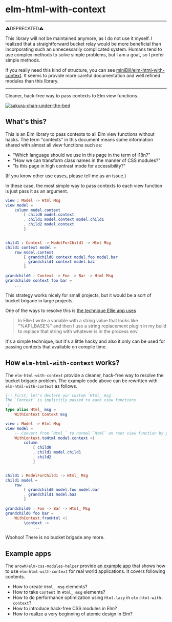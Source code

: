 # elm-html-with-context

---

⚠️DEPRECATED⚠️

This library will not be maintained anymore, as I do not use it myself.
I realized that a straightforward bucket relay would be more beneficial than incorporating such an unnecessarily complicated system.
Humans tend to use complex methods to solve simple problems, but I am a goat, so I prefer simple methods.

If you really need this kind of structure, you can see [miniBill/elm-html-with-context](https://package.elm-lang.org/packages/miniBill/elm-html-with-context/latest/). It seems to provide more careful documentation and well refined modules than this library.

---

Cleaner, hack-free way to pass contexts to Elm view functions.

[![sakura-chan-under-the-bed](https://user-images.githubusercontent.com/1481749/46577798-bc836e00-ca29-11e8-9ea5-97029d9e6c47.jpg)](https://twitter.com/hashtag/%E3%81%95%E3%81%8F%E3%82%89%E3%81%A1%E3%82%83%E3%82%93%E6%97%A5%E8%A8%98?src=hash)

## What's this?

This is an Elm library to pass contexts to all Elm view functions without hacks.
The term "contexts" in this document means some information shared with almost all view functions such as:

* "Which language should we use in this page in the term of i18n?"
* "How we can transform class names in the manner of CSS modules?"
* "Is this page in high contrast mode for accessibility?"

(If you know other use cases, please tell me as an issue.)

In these case, the most simple way to pass contexts to each view function is just pass it as an argument.

```elm
view : Model -> Html Msg
view model =
    column model.context
        [ child0 model.context
        , child1 model.context model.child1
        , child2 model.context
        ]


child1 : Context -> ModelForChild1 -> Html Msg
child1 context model =
    row model.context
        [ grandchild0 context model.foo model.bar
        , grandchild1 context model.baz
        ]

grandchild0 : Context -> Foo -> Bar -> Html Msg
grandchild0 context foo bar =
    ...
```

This strategy works nicely for small projects, but it would be a sort of bucket brigade in large projects.

One of the ways to resolve this is [the technique Ellie app uses](https://discourse.elm-lang.org/t/dependency-injection-how-to-switch-api-server/570/10)

> In Ellie I write a variable with a string value that looks like "%API_BASE%" and then I use a string replacement plugin in my build to replace that string with whatever is in the process env

It's a simple technique, but it's a little hacky and also it only can be used for passing contexts that available on compile time.

## How `elm-html-with-context` works?

The `elm-html-with-context` provide a cleaner, hack-free way to resolve the bucket brigade problem.
The example code above can be rewritten with `elm-html-with-context` as follows.

```elm
{-| First, let's declare our custom `Html_ msg`.
The `Context` is implicitly passed to each view functions.
-}
type alias Html_ msg =
    WithContext Context msg

view : Model -> Html Msg
view model =
    -- Convert from `Html_` to normal `Html` on root view function by passing context.
    WithContext.toHtml model.context <|
        column
            [ child0
            , child1 model.child1
            , child2
            ]


child1 : ModelForChild1 -> Html_ Msg
child1 model =
    row
        [ grandchild0 model.foo model.bar
        , grandchild1 model.baz
        ]

grandchild0 : Foo -> Bar -> Html_ Msg
grandchild0 foo bar =
    WithContext.fromHtml <|
        \context ->
            ...
```

Woohoo! There is no bucket brigade any more.

## Example apps

The `arowM/elm-css-modules-helper` provide [an example app](https://github.com/arowM/elm-css-modules-helper/tree/master/examples/real-world) that shows how to use `elm-html-with-context` for real world applications.
It covers following contents.

* How to create `Html_ msg` elements?
* How to take `Content` in `Html_ msg` elements?
* How to do performance optimization using `Html.lazy` in `elm-html-with-context`?
* How to introduce hack-free CSS modules in Elm?
* How to realize a very beginning of atomic design in Elm?
